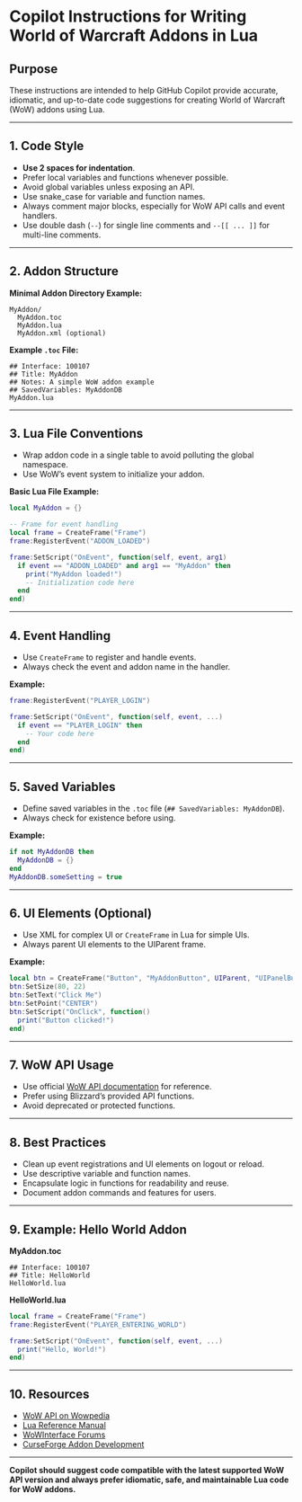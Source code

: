 # Copilot Instructions for Writing World of Warcraft Addons in Lua

## Purpose

These instructions are intended to help GitHub Copilot provide accurate, idiomatic, and up-to-date code suggestions for creating World of Warcraft (WoW) addons using Lua.

---

## 1. Code Style

- **Use 2 spaces for indentation**.
- Prefer local variables and functions whenever possible.
- Avoid global variables unless exposing an API.
- Use snake_case for variable and function names.
- Always comment major blocks, especially for WoW API calls and event handlers.
- Use double dash (`--`) for single line comments and `--[[ ... ]]` for multi-line comments.

---

## 2. Addon Structure

**Minimal Addon Directory Example:**
```
MyAddon/
  MyAddon.toc
  MyAddon.lua
  MyAddon.xml (optional)
```

**Example `.toc` File:**
```plaintext
## Interface: 100107
## Title: MyAddon
## Notes: A simple WoW addon example
## SavedVariables: MyAddonDB
MyAddon.lua
```

---

## 3. Lua File Conventions

- Wrap addon code in a single table to avoid polluting the global namespace.
- Use WoW’s event system to initialize your addon.

**Basic Lua File Example:**
```lua
local MyAddon = {}

-- Frame for event handling
local frame = CreateFrame("Frame")
frame:RegisterEvent("ADDON_LOADED")

frame:SetScript("OnEvent", function(self, event, arg1)
  if event == "ADDON_LOADED" and arg1 == "MyAddon" then
    print("MyAddon loaded!")
    -- Initialization code here
  end
end)
```

---

## 4. Event Handling

- Use `CreateFrame` to register and handle events.
- Always check the event and addon name in the handler.

**Example:**
```lua
frame:RegisterEvent("PLAYER_LOGIN")

frame:SetScript("OnEvent", function(self, event, ...)
  if event == "PLAYER_LOGIN" then
    -- Your code here
  end
end)
```

---

## 5. Saved Variables

- Define saved variables in the `.toc` file (`## SavedVariables: MyAddonDB`).
- Always check for existence before using.

**Example:**
```lua
if not MyAddonDB then
  MyAddonDB = {}
end
MyAddonDB.someSetting = true
```

---

## 6. UI Elements (Optional)

- Use XML for complex UI or `CreateFrame` in Lua for simple UIs.
- Always parent UI elements to the UIParent frame.

**Example:**
```lua
local btn = CreateFrame("Button", "MyAddonButton", UIParent, "UIPanelButtonTemplate")
btn:SetSize(80, 22)
btn:SetText("Click Me")
btn:SetPoint("CENTER")
btn:SetScript("OnClick", function()
  print("Button clicked!")
end)
```

---

## 7. WoW API Usage

- Use official [WoW API documentation](https://wowpedia.fandom.com/wiki/World_of_Warcraft_API) for reference.
- Prefer using Blizzard’s provided API functions.
- Avoid deprecated or protected functions.

---

## 8. Best Practices

- Clean up event registrations and UI elements on logout or reload.
- Use descriptive variable and function names.
- Encapsulate logic in functions for readability and reuse.
- Document addon commands and features for users.

---

## 9. Example: Hello World Addon

**MyAddon.toc**
```plaintext
## Interface: 100107
## Title: HelloWorld
HelloWorld.lua
```

**HelloWorld.lua**
```lua
local frame = CreateFrame("Frame")
frame:RegisterEvent("PLAYER_ENTERING_WORLD")

frame:SetScript("OnEvent", function(self, event, ...)
  print("Hello, World!")
end)
```

---

## 10. Resources

- [WoW API on Wowpedia](https://wowpedia.fandom.com/wiki/World_of_Warcraft_API)
- [Lua Reference Manual](https://www.lua.org/manual/5.1/)
- [WoWInterface Forums](https://www.wowinterface.com/forums/)
- [CurseForge Addon Development](https://authors.curseforge.com/)

---

**Copilot should suggest code compatible with the latest supported WoW API version and always prefer idiomatic, safe, and maintainable Lua code for WoW addons.**